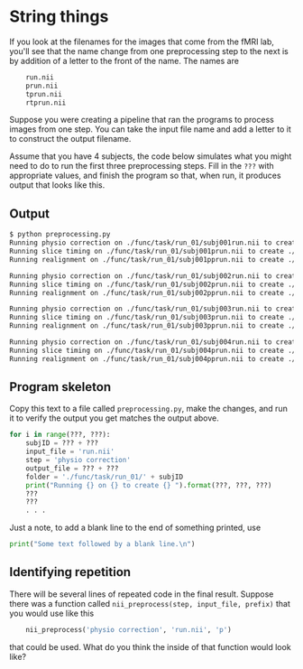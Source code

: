 # String things

If you look at the filenames for the images that come from the fMRI
lab, you'll see that the name change from one preprocessing step to
the next is by addition of a letter to the front of the name.  The
names are

```python
    run.nii
    prun.nii
    tprun.nii
    rtprun.nii
```

Suppose you were creating a pipeline that ran the programs to process
images from one step.  You can take the input file name and add a
letter to it to construct the output filename.

Assume that you have 4 subjects, the code below simulates what you
might need to do to run the first three preprocessing steps.  Fill
in the `???` with appropriate values, and finish the program so
that, when run, it produces output that looks like this.

## Output

```bash
$ python preprocessing.py
Running physio correction on ./func/task/run_01/subj001run.nii to create ./func/task/run_01/subj001prun.nii 
Running slice timing on ./func/task/run_01/subj001prun.nii to create ./func/task/run_01/subj001pprun.nii 
Running realignment on ./func/task/run_01/subj001pprun.nii to create ./func/task/run_01/subj001ppprun.nii

Running physio correction on ./func/task/run_01/subj002run.nii to create ./func/task/run_01/subj002prun.nii 
Running slice timing on ./func/task/run_01/subj002prun.nii to create ./func/task/run_01/subj002pprun.nii 
Running realignment on ./func/task/run_01/subj002pprun.nii to create ./func/task/run_01/subj002ppprun.nii

Running physio correction on ./func/task/run_01/subj003run.nii to create ./func/task/run_01/subj003prun.nii 
Running slice timing on ./func/task/run_01/subj003prun.nii to create ./func/task/run_01/subj003pprun.nii 
Running realignment on ./func/task/run_01/subj003pprun.nii to create ./func/task/run_01/subj003ppprun.nii

Running physio correction on ./func/task/run_01/subj004run.nii to create ./func/task/run_01/subj004prun.nii 
Running slice timing on ./func/task/run_01/subj004prun.nii to create ./func/task/run_01/subj004pprun.nii 
Running realignment on ./func/task/run_01/subj004pprun.nii to create ./func/task/run_01/subj004ppprun.nii
```

## Program skeleton

Copy this text to a file called `preprocessing.py`, make the changes,
and run it to verify the output you get matches the output above.

```python
for i in range(???, ???):
    subjID = ??? + ???
    input_file = 'run.nii'
    step = 'physio correction'
    output_file = ??? + ???
    folder = './func/task/run_01/' + subjID
    print("Running {} on {} to create {} ").format(???, ???, ???)
    ???
    ???
    . . .
```

Just a note, to add a blank line to the end of something printed, use

```python
print("Some text followed by a blank line.\n")
```

## Identifying repetition

There will be several lines of repeated code in the final result.  Suppose
there was a function called `nii_preprocess(step, input_file, prefix)`
that you would use like this

```python
    nii_preprocess('physio correction', 'run.nii', 'p')
```

that could be used.  What do you think the inside of that function
would look like?
